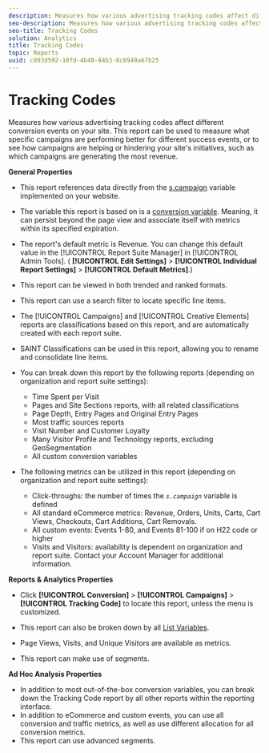 ```yaml
---
description: Measures how various advertising tracking codes affect different conversion events on your site. This report can be used to measure what specific campaigns are performing better for different success events, or to see how campaigns are helping or hindering your site's initiatives, such as which campaigns are generating the most revenue.
seo-description: Measures how various advertising tracking codes affect different conversion events on your site. This report can be used to measure what specific campaigns are performing better for different success events, or to see how campaigns are helping or hindering your site's initiatives, such as which campaigns are generating the most revenue.
seo-title: Tracking Codes
solution: Analytics
title: Tracking Codes
topic: Reports
uuid: c893d592-10fd-4b40-84b3-8c8949a67b25
---
```


# Tracking Codes

Measures how various advertising tracking codes affect different conversion events on your site. This report can be used to measure what specific campaigns are performing better for different success events, or to see how campaigns are helping or hindering your site's initiatives, such as which campaigns are generating the most revenue.

 **General Properties**

* This report references data directly from the [s.campaign](/help/implement/js-implementation/c-variables/page-variables.md) variable implemented on your website. 
* The variable this report is based on is a [conversion variable](/help/admin/admin/conversion-var-admin/conversion-var-admin.md). Meaning, it can persist beyond the page view and associate itself with metrics within its specified expiration. 
* The report's default metric is Revenue. You can change this default value in the [!UICONTROL Report Suite Manager] in [!UICONTROL Admin Tools]. ( **[!UICONTROL Edit Settings]** > **[!UICONTROL Individual Report Settings]** > **[!UICONTROL Default Metrics]**.) 

* This report can be viewed in both trended and ranked formats. 
* This report can use a search filter to locate specific line items. 
* The [!UICONTROL Campaigns] and [!UICONTROL Creative Elements] reports are classifications based on this report, and are automatically created with each report suite. 

* SAINT Classifications can be used in this report, allowing you to rename and consolidate line items. 
* You can break down this report by the following reports (depending on organization and report suite settings):

    * Time Spent per Visit 
    * Pages and Site Sections reports, with all related classifications 
    * Page Depth, Entry Pages and Original Entry Pages 
    * Most traffic sources reports 
    * Visit Number and Customer Loyalty 
    * Many Visitor Profile and Technology reports, excluding GeoSegmentation 
    * All custom conversion variables

* The following metrics can be utilized in this report (depending on organization and report suite settings):

    * Click-throughs: the number of times the *`s.campaign`* variable is defined 
    * All standard eCommerce metrics: Revenue, Orders, Units, Carts, Cart Views, Checkouts, Cart Additions, Cart Removals. 
    * All custom events: Events 1-80, and Events 81-100 if on H22 code or higher 
    * Visits and Visitors: availability is dependent on organization and report suite. Contact your Account Manager for additional information.

**Reports & Analytics Properties**

* Click **[!UICONTROL Conversion]** > **[!UICONTROL Campaigns]** > **[!UICONTROL Tracking Code]** to locate this report, unless the menu is customized. 

* This report can also be broken down by all [List Variables](https://marketing.adobe.com/resources/help/en_US/sc/implement/list_var.html). 
* Page Views, Visits, and Unique Visitors are available as metrics. 
* This report can make use of segments.

**Ad Hoc Analysis Properties**

* In addition to most out-of-the-box conversion variables, you can break down the Tracking Code report by all other reports within the reporting interface. 
* In addition to eCommerce and custom events, you can use all conversion and traffic metrics, as well as use different allocation for all conversion metrics. 
* This report can use advanced segments.

